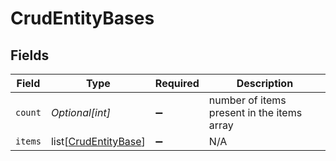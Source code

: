 # CrudEntityBases


## Fields

| Field                                                         | Type                                                          | Required                                                      | Description                                                   |
| ------------------------------------------------------------- | ------------------------------------------------------------- | ------------------------------------------------------------- | ------------------------------------------------------------- |
| `count`                                                       | *Optional[int]*                                               | :heavy_minus_sign:                                            | number of items present in the items array                    |
| `items`                                                       | list[[CrudEntityBase](../../models/shared/crudentitybase.md)] | :heavy_minus_sign:                                            | N/A                                                           |
